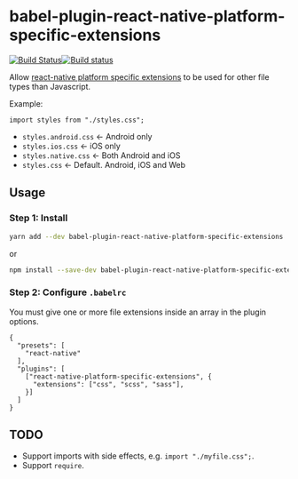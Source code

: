 # babel-plugin-react-native-platform-specific-extensions

[![Build Status](https://travis-ci.org/kristerkari/babel-plugin-react-native-platform-specific-extensions.svg?branch=master)](https://travis-ci.org/kristerkari/babel-plugin-react-native-platform-specific-extensions)[![Build status](https://ci.appveyor.com/api/projects/status/2i1rkjptvp11fsq4/branch/master?svg=true)](https://ci.appveyor.com/project/kristerkari/babel-plugin-react-native-platform-specific-extens/branch/master)

Allow [react-native platform specific extensions](https://facebook.github.io/react-native/docs/platform-specific-code.html#platform-specific-extensions) to be used for other file types than Javascript.

Example:

`import styles from "./styles.css";`

* `styles.android.css` <- Android only
* `styles.ios.css` <- iOS only
* `styles.native.css` <- Both Android and iOS
* `styles.css` <- Default. Android, iOS and Web

## Usage

### Step 1: Install

```sh
yarn add --dev babel-plugin-react-native-platform-specific-extensions
```

or

```sh
npm install --save-dev babel-plugin-react-native-platform-specific-extensions
```

### Step 2: Configure `.babelrc`

You must give one or more file extensions inside an array in the plugin options.

```
{
  "presets": [
    "react-native"
  ],
  "plugins": [
    ["react-native-platform-specific-extensions", {
      "extensions": ["css", "scss", "sass"],
    }]
  ]
}
```

## TODO

* Support imports with side effects, e.g. `import "./myfile.css";`.
* Support `require`.
